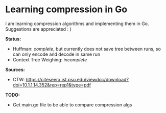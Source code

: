 
# Learning compression in Go

I am learning compression algorithms and implementing them in Go. Suggestions are appreciated  : )

**Status:**
* Huffman: *complete*, but currently does not save tree between runs, so can only encode and decode in same run
* Context Tree Weighing: *incomplete*

**Sources:**
* CTW: https://citeseerx.ist.psu.edu/viewdoc/download?doi=10.1.1.14.352&rep=rep1&type=pdf


**TODO:**
* Get main.go file to be able to compare compression algs

